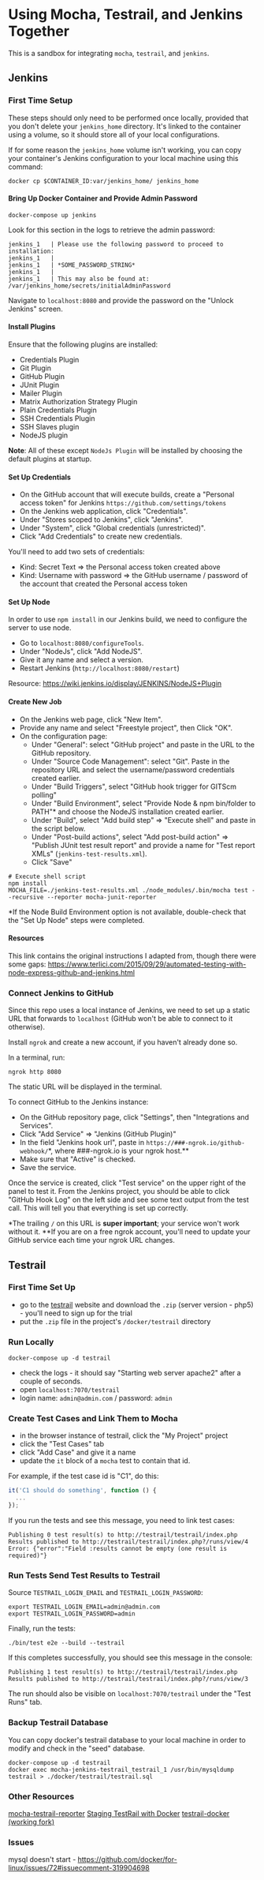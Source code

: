 # Using Mocha, Testrail, and Jenkins Together
  
This is a sandbox for integrating `mocha`, `testrail`, and `jenkins`.

## Jenkins

### First Time Setup

These steps should only need to be performed once locally, provided that you don't delete your `jenkins_home` directory. It's linked to the container using a volume, so it should store all of your local configurations.

If for some reason the `jenkins_home` volume isn't working, you can copy your container's Jenkins configuration to your local machine using this command:

```
docker cp $CONTAINER_ID:var/jenkins_home/ jenkins_home
```

#### Bring Up Docker Container and Provide Admin Password

```
docker-compose up jenkins
```

Look for this section in the logs to retrieve the admin password:

```
jenkins_1   | Please use the following password to proceed to installation:
jenkins_1   |
jenkins_1   | *SOME_PASSWORD_STRING*
jenkins_1   |
jenkins_1   | This may also be found at: /var/jenkins_home/secrets/initialAdminPassword
```

Navigate to `localhost:8080` and provide the password on the "Unlock Jenkins" screen.

#### Install Plugins

Ensure that the following plugins are installed:

- Credentials Plugin
- Git Plugin
- GitHub Plugin
- JUnit Plugin
- Mailer Plugin
- Matrix Authorization Strategy Plugin
- Plain Credentials Plugin
- SSH Credentials Plugin
- SSH Slaves plugin
- NodeJS plugin

**Note**: All of these except `NodeJs Plugin` will be installed by choosing the default plugins at startup.

#### Set Up Credentials

- On the GitHub account that will execute builds, create a "Personal access token" for Jenkins `https://github.com/settings/tokens`
- On the Jenkins web application, click "Credentials".
- Under "Stores scoped to Jenkins", click "Jenkins".
- Under "System", click "Global credentials (unrestricted)".
- Click "Add Credentials" to create new credentials.

You'll need to add two sets of credentials:
- Kind: Secret Text => the Personal access token created above
- Kind: Username with password => the GitHub username / password of the account that created the Personal access token

#### Set Up Node

In order to use `npm install` in our Jenkins build, we need to configure the server to use node.

- Go to `localhost:8080/configureTools`.
- Under "NodeJs", click "Add NodeJS".
- Give it any name and select a version.
- Restart Jenkins (`http://localhost:8080/restart`)

Resource: https://wiki.jenkins.io/display/JENKINS/NodeJS+Plugin

#### Create New Job

- On the Jenkins web page, click "New Item".
- Provide any name and select "Freestyle project", then Click "OK".
- On the configuration page:
  - Under "General": select "GitHub project" and paste in the URL to the GitHub repository.
  - Under "Source Code Management": select "Git". Paste in the repository URL and select the username/password credentials created earlier.
  - Under "Build Triggers", select "GitHub hook trigger for GITScm polling"
  - Under "Build Environment", select "Provide Node & npm bin/folder to PATH"* and choose the NodeJS installation created earlier.
  - Under "Build", select "Add build step" => "Execute shell" and paste in the script below.
  - Under "Post-build actions", select "Add post-build action" => "Publish JUnit test result report" and provide a name for "Test report XMLs" (`jenkins-test-results.xml`).
  - Click "Save"

```
# Execute shell script
npm install
MOCHA_FILE=./jenkins-test-results.xml ./node_modules/.bin/mocha test --recursive --reporter mocha-junit-reporter
```

*If the Node Build Environment option is not available, double-check that the "Set Up Node" steps were completed.

#### Resources

This link contains the original instructions I adapted from, though there were some gaps:
https://www.terlici.com/2015/09/29/automated-testing-with-node-express-github-and-jenkins.html


### Connect Jenkins to GitHub

Since this repo uses a local instance of Jenkins, we need to set up a static URL that forwards to `localhost` (GitHub won't be able to connect to it otherwise).

Install `ngrok` and create a new account, if you haven't already done so.

In a terminal, run:

```
ngrok http 8080
```

The static URL will be displayed in the terminal.

To connect GitHub to the Jenkins instance:
- On the GitHub repository page, click "Settings", then "Integrations and Services".
- Click "Add Service" => "Jenkins (GitHub Plugin)"
- In the field "Jenkins hook url", paste in `https://###-ngrok.io/github-webhook/`*, where ###-ngrok.io is your ngrok host.**
- Make sure that "Active" is checked.
- Save the service.

Once the service is created, click "Test service" on the upper right of the panel to test it. From the Jenkins project, you should be able to click "GitHub Hook Log" on the left side and see some text output from the test call. This will tell you that everything is set up correctly.

*The trailing `/` on this URL is **super important**; your service won't work without it.
**If you are on a free ngrok account, you'll need to update your GitHub service each time your ngrok URL changes.

## Testrail

### First Time Set Up

- go to the [testrail](https://secure.gurock.com/customers/testrail/trial/) website and download the  `.zip` (server version - php5) - you'll need to sign up for the trial
- put the `.zip` file in the project's `/docker/testrail` directory

### Run Locally

```
docker-compose up -d testrail
```

- check the logs - it should say "Starting web server apache2" after a couple of seconds.
- open `localhost:7070/testrail`
- login name: `admin@admin.com` / password: `admin`

### Create Test Cases and Link Them to Mocha

- in the browser instance of testrail, click the "My Project" project
- click the "Test Cases" tab
- click "Add Case" and give it a name
- update the `it` block of a `mocha` test to contain that id.

For example, if the test case id is "C1", do this:

```js
it('C1 should do something', function () {
  ...
});
```

If you run the tests and see this message, you need to link test cases:

```
Publishing 0 test result(s) to http://testrail/testrail/index.php
Results published to http://testrail/testrail/index.php?/runs/view/4
Error: {"error":"Field :results cannot be empty (one result is required)"}
```

### Run Tests Send Test Results to Testrail

Source `TESTRAIL_LOGIN_EMAIL` and `TESTRAIL_LOGIN_PASSWORD`:

```
export TESTRAIL_LOGIN_EMAIL=admin@admin.com
export TESTRAIL_LOGIN_PASSWORD=admin
```

Finally, run the tests:

```
./bin/test e2e --build --testrail
```

If this completes successfully, you should see this message in the console:

```
Publishing 1 test result(s) to http://testrail/testrail/index.php
Results published to http://testrail/testrail/index.php?/runs/view/3
```

The run should also be visible on `localhost:7070/testrail` under the "Test Runs" tab.

### Backup Testrail Database

You can copy docker's testrail database to your local machine in order to modify and check in the "seed" database.

```
docker-compose up -d testrail
docker exec mocha-jenkins-testrail_testrail_1 /usr/bin/mysqldump testrail > ./docker/testrail/testrail.sql
```

### Other Resources
[mocha-testrail-reporter](https://www.npmjs.com/package/mocha-testrail-reporter)
[Staging TestRail with Docker](http://philipson.co.il/post/taming-a-legacy-application-with-docker/)
[testrail-docker (working fork)](https://github.com/bannmoore/testrail-docker)

### Issues

mysql doesn't start - https://github.com/docker/for-linux/issues/72#issuecomment-319904698
